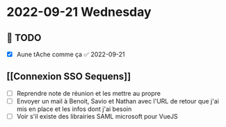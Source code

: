 # 2022-09-21 Wednesday

## 📆  TODO
- [x] Aune tAche comme ça ✅ 2022-09-21

## [[Connexion SSO Sequens]]
- [ ] Reprendre note de réunion et les mettre au propre
- [ ] Envoyer un mail à Benoit, Savio et Nathan avec l'URL de  retour que j'ai mis en place et les infos dont j'ai besoin
- [ ] Voir s'il existe des librairies SAML microsoft pour VueJS 